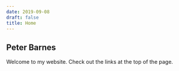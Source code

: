 ```yaml
---
date: 2019-09-08
draft: false
title: Home
---
```


## Peter Barnes

Welcome to my website. Check out the links at the top of the page.
